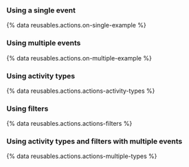 ### Using a single event

{% data reusables.actions.on-single-example %}

### Using multiple events

{% data reusables.actions.on-multiple-example %}

### Using activity types

{% data reusables.actions.actions-activity-types %}

### Using filters

{% data reusables.actions.actions-filters %}

### Using activity types and filters with multiple events

{% data reusables.actions.actions-multiple-types %}